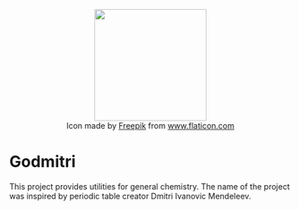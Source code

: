 <div align="center">
  <img src="https://user-images.githubusercontent.com/39157101/89476373-e52d3980-d760-11ea-99b4-d35b675c3a8d.png" width="200">
</div>
<div align="center">
  Icon made by <a href="http://www.freepik.com/" title="Freepik">Freepik</a> from <a href="https://www.flaticon.com/" title="Flaticon">www.flaticon.com</a>
</div>

# **Godmitri**
This project provides utilities for general chemistry. The name of the project was inspired by periodic table creator Dmitri Ivanovic Mendeleev.
